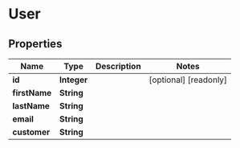 

# User

## Properties

Name | Type | Description | Notes
------------ | ------------- | ------------- | -------------
**id** | **Integer** |  |  [optional] [readonly]
**firstName** | **String** |  | 
**lastName** | **String** |  | 
**email** | **String** |  | 
**customer** | **String** |  | 



